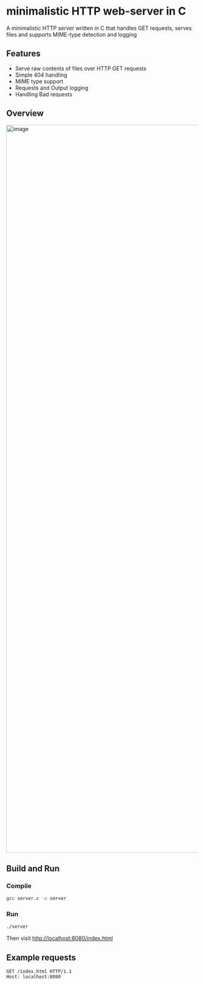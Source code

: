 ﻿# minimalistic HTTP web-server in C

A minimalistic HTTP server written in C that handles GET requests, serves files and supports MIME-type detection and logging

## Features
- Serve raw contents of files over HTTP GET requests
- Simple 404 handling
- MIME type support
- Requests and Output logging
- Handling Bad requests

## Overview

<img width="1448" height="1913" alt="image" src="https://github.com/user-attachments/assets/d9c61934-4cf3-44fc-b761-ded772c69bf8" />

## Build and Run
### Compile
```bash
gcc server.c -o server
```
### Run
``` bash
./server
```
Then visit [http://localhost:8080/index.html](http://localhost:8080/index.html)


## Example requests
```
GET /index.html HTTP/1.1
Host: localhost:8080
```

<!--
so far i've built a C HTTP server that send raw contents of a file in response to a basic HTTP GET request
simple 404 handling created
header logic for different mime types
requests and output logging
handling bad requests
-->
